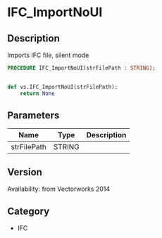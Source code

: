 # IFC_ImportNoUI

## Description
Imports IFC file, silent mode

```pascal
PROCEDURE IFC_ImportNoUI(strFilePath : STRING);
```

```python

def vs.IFC_ImportNoUI(strFilePath):
    return None
```

## Parameters
|Name|Type|Description|
|---|---|---|
|strFilePath|STRING||

## Version
Availability: from Vectorworks 2014
## Category
* IFC

